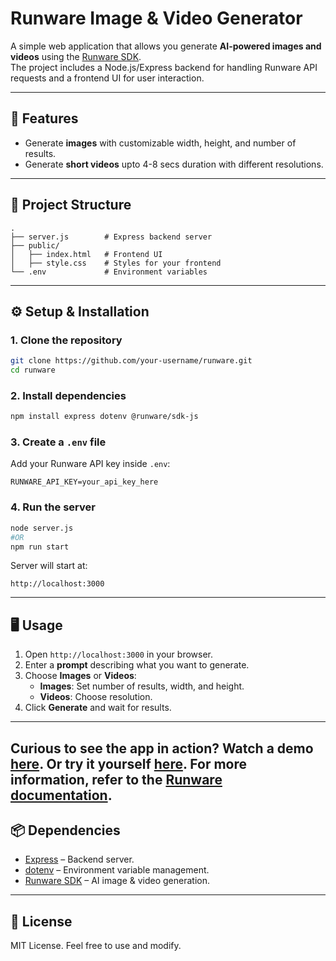 # Runware Image & Video Generator

A simple web application that allows you generate **AI-powered images and videos** using the [Runware SDK](https://www.npmjs.com/package/@runware/sdk-js).  
The project includes a Node.js/Express backend for handling Runware API requests and a frontend UI for user interaction.

---

## 🚀 Features
- Generate **images** with customizable width, height, and number of results.  
- Generate **short videos** upto 4-8 secs duration with different resolutions.  
---

## 📂 Project Structure
```
.
├── server.js        # Express backend server
├── public/
│   ├── index.html   # Frontend UI
│   ├── style.css    # Styles for your frontend
└── .env             # Environment variables
```

---

## ⚙️ Setup & Installation

### 1. Clone the repository
```bash
git clone https://github.com/your-username/runware.git
cd runware
```

### 2. Install dependencies
```bash
npm install express dotenv @runware/sdk-js
```

### 3. Create a `.env` file
Add your Runware API key inside `.env`:
```env
RUNWARE_API_KEY=your_api_key_here
```

### 4. Run the server
```bash
node server.js
#OR
npm run start
```
Server will start at:
```
http://localhost:3000
```

---

## 🖥️ Usage
1. Open `http://localhost:3000` in your browser.  
2. Enter a **prompt** describing what you want to generate.  
3. Choose **Images** or **Videos**:  
   - **Images**: Set number of results, width, and height.  
   - **Videos**: Choose resolution.  
4. Click **Generate** and wait for results.  

---

Curious to see the app in action? Watch a demo [here](http://localhost:3000).
Or try it yourself [here](http://localhost:3000).
For more information, refer to the [Runware documentation](https://runware.ai/docs/en/getting-started/introduction).
---

## 📦 Dependencies
- [Express](https://expressjs.com/) – Backend server.  
- [dotenv](https://www.npmjs.com/package/dotenv) – Environment variable management.  
- [Runware SDK](https://www.npmjs.com/package/@runware/sdk-js) – AI image & video generation.  

---

## 📝 License
MIT License. Feel free to use and modify.  
